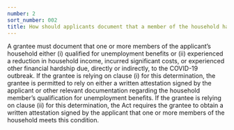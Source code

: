 ```yaml
---
number: 2
sort_number: 002
title: How should applicants document that a member of the household has qualified for unemployment benefits, experienced a reduction in income, incurred significant costs, or experienced other financial hardship due to the COVID-19 outbreak?
---
```



A grantee must document that one or more members of the applicant’s household either (i) qualified for unemployment benefits or (ii) experienced a reduction in household income, incurred significant costs, or experienced other financial hardship due, directly or indirectly, to the COVID-19 outbreak. If the grantee is relying on clause (i) for this determination, the grantee is permitted to rely on either a written attestation signed by the applicant or other relevant documentation regarding the household member’s qualification for unemployment benefits. If the grantee is relying on clause (ii) for this determination, the Act requires the grantee to obtain a written attestation signed by the applicant that one or more members of the household meets this condition. 